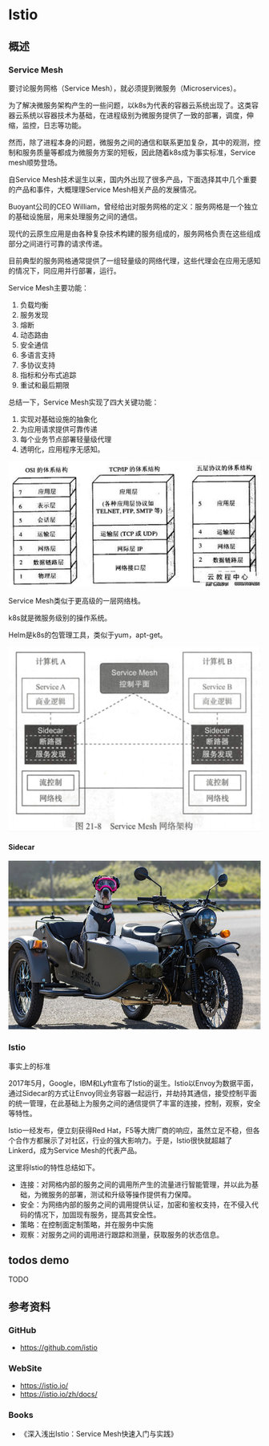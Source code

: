 
# Istio




## 概述



### Service Mesh
要讨论服务网格（Service Mesh），就必须提到微服务（Microservices）。




为了解决微服务架构产生的一些问题，以k8s为代表的容器云系统出现了。这类容器云系统以容器技术为基础，在进程级别为微服务提供了一致的部署，调度，伸缩，监控，日志等功能。

然而，除了进程本身的问题，微服务之间的通信和联系更加复杂，其中的观测，控制和服务质量等都成为微服务方案的短板，因此随着k8s成为事实标准，Service mesh顺势登场。

自Service Mesh技术诞生以来，国内外出现了很多产品，下面选择其中几个重要的产品和事件，大概理理Service Mesh相关产品的发展情况。



Buoyant公司的CEO William，曾经给出对服务网格的定义：服务网格是一个独立的基础设施层，用来处理服务之间的通信。


现代的云原生应用是由各种复杂技术构建的服务组成的，服务网格负责在这些组成部分之间进行可靠的请求传递。


目前典型的服务网格通常提供了一组轻量级的网络代理，这些代理会在应用无感知的情况下，同应用并行部署，运行。




Service Mesh主要功能：
1. 负载均衡
2. 服务发现
3. 熔断
4. 动态路由
5. 安全通信
6. 多语言支持
7. 多协议支持
8. 指标和分布式追踪
9. 重试和最后期限


总结一下，Service Mesh实现了四大关键功能：
1. 实现对基础设施的抽象化
2. 为应用请求提供可靠传递
3. 每个业务节点部署轻量级代理
4. 透明化，应用程序无感知。



![七层网络图](./images/network-01.jpeg)




Service Mesh类似于更高级的一层网络栈。

k8s就是微服务级别的操作系统。

Helm是k8s的包管理工具，类似于yum，apt-get。



![Servie Mesh网络架构](./images/servicemesh-01.png)










#### Sidecar
![SideCar](./images/sidecar-01.jpeg)




### Istio

事实上的标准


2017年5月，Google，IBM和Lyft宣布了Istio的诞生。Istio以Envoy为数据平面，通过Sidecar的方式让Envoy同业务容器一起运行，并劫持其通信，接受控制平面的统一管理，在此基础上为服务之间的通信提供了丰富的连接，控制，观察，安全等特性。

Istio一经发布，便立刻获得Red Hat，F5等大牌厂商的响应，虽然立足不稳，但各个合作方都展示了对社区，行业的强大影响力。于是，Istio很快就超越了Linkerd，成为Service Mesh的代表产品。





这里将Istio的特性总结如下。
- 连接：对网格内部的服务之间的调用所产生的流量进行智能管理，并以此为基础，为微服务的部署，测试和升级等操作提供有力保障。
- 安全：为网络内部的服务之间的调用提供认证，加密和鉴权支持，在不侵入代码的情况下，加固现有服务，提高其安全性。
- 策略：在控制面定制策略，并在服务中实施
- 观察：对服务之间的调用进行跟踪和测量，获取服务的状态信息。




## todos demo


TODO


## 参考资料

### GitHub
- https://github.com/istio

### WebSite
- https://istio.io/
- https://istio.io/zh/docs/

### Books
- 《深入浅出Istio：Service Mesh快速入门与实践》